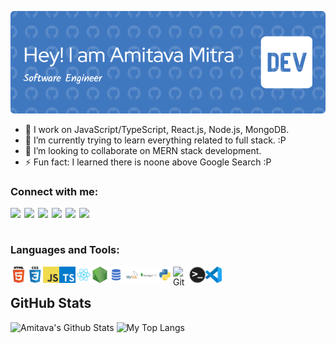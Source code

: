 ![Header](./github-header-image.png)

- 🔭 I work on JavaScript/TypeScript, React.js, Node.js, MongoDB.
- 🌱 I’m currently trying to learn everything related to full stack. :P
- 👯 I’m looking to collaborate on MERN stack development.
- ⚡ Fun fact: I learned there is noone above Google Search :P

### Connect with me:
[<img align="left" width="22px" src="https://img.icons8.com/?size=512&id=52539&format=png" />][github]
[<img align="left" width="22px" src="https://cdn.worldvectorlogo.com/logos/linkedin-icon.svg" />][linkedin]
[<img align="left" width="22px" src="https://upload.wikimedia.org/wikipedia/commons/thumb/b/b9/2023_Facebook_icon.svg/600px-2023_Facebook_icon.svg.png?20231011122028" />][facebook]
[<img align="left" width="22px" src="https://i.pinimg.com/originals/83/08/ff/8308ff13effc2f0b1d64b6a08a618be8.png" />][instagram]
[<img align="left" width="22px" src="https://static.cdnlogo.com/logos/t/84/telegram.svg" />][telegram]
[<img align="left" width="22px" src="https://www.freepnglogos.com/uploads/logo-website-png/logo-website-website-icon-with-png-and-vector-format-for-unlimited-22.png" />][portfolio]

<br />
<br />

### Languages and Tools:

<img align="left" alt="HTML5" width="26px" src="https://raw.githubusercontent.com/github/explore/80688e429a7d4ef2fca1e82350fe8e3517d3494d/topics/html/html.png" />
<img align="left" alt="CSS3" width="26px" src="https://raw.githubusercontent.com/github/explore/80688e429a7d4ef2fca1e82350fe8e3517d3494d/topics/css/css.png" />
<img align="left" alt="JavaScript" width="26px" src="https://raw.githubusercontent.com/github/explore/80688e429a7d4ef2fca1e82350fe8e3517d3494d/topics/javascript/javascript.png" />
<img align="left" alt="TypeScript" width="26px" src="https://raw.githubusercontent.com/github/explore/80688e429a7d4ef2fca1e82350fe8e3517d3494d/topics/typescript/typescript.png" />
<img align="left" alt="React" width="26px" src="https://raw.githubusercontent.com/github/explore/80688e429a7d4ef2fca1e82350fe8e3517d3494d/topics/react/react.png" />
<img align="left" alt="Node.js" width="26px" src="https://raw.githubusercontent.com/github/explore/80688e429a7d4ef2fca1e82350fe8e3517d3494d/topics/nodejs/nodejs.png" />
<img align="left" alt="SQL" width="26px" src="https://raw.githubusercontent.com/github/explore/80688e429a7d4ef2fca1e82350fe8e3517d3494d/topics/sql/sql.png" />
<img align="left" alt="MySQL" width="26px" src="https://raw.githubusercontent.com/github/explore/80688e429a7d4ef2fca1e82350fe8e3517d3494d/topics/mysql/mysql.png" />
<img align="left" alt="MongoDB" width="26px" src="https://raw.githubusercontent.com/github/explore/80688e429a7d4ef2fca1e82350fe8e3517d3494d/topics/mongodb/mongodb.png" />
<img align="left" alt="Python" width="26px" src="https://raw.githubusercontent.com/github/explore/80688e429a7d4ef2fca1e82350fe8e3517d3494d/topics/python/python.png" />
<img align="left" alt="Git" width="26px" src="https://upload.wikimedia.org/wikipedia/commons/thumb/3/3f/Git_icon.svg/480px-Git_icon.svg.png" />
<img align="left" alt="Terminal" width="26px" src="https://raw.githubusercontent.com/github/explore/80688e429a7d4ef2fca1e82350fe8e3517d3494d/topics/terminal/terminal.png" />
<img align="left" alt="Visual Studio Code" width="26px" src="https://raw.githubusercontent.com/github/explore/80688e429a7d4ef2fca1e82350fe8e3517d3494d/topics/visual-studio-code/visual-studio-code.png" />

<br />

 ## GitHub Stats
 
 ![Amitava's Github Stats](https://github-readme-stats.vercel.app/api?username=amitava123&show_icons=true&include_all_commits=true&count_private=true&hide_border=true")
 ![My Top Langs](https://github-readme-stats.vercel.app/api/top-langs/?username=amitava123&layout=compact&hide_border=true&exclude_repo=android_device_xiaomi_raphael,android_kernel_xiaomi_onc,android_device_xiaomi_onc,X00PD_ims,android_device_asus_X00PD,android_vendor_xiaomi_onc,android_device_yu_lettuce,android_kernel_cyanogen_msm8916,android_vendor_yu,device_xiaomi_onc-twrp,rom_building_system_setup,android_device_xiaomi_onc-twrp,android_device_xiaomi_msm8956-common,android_kernel_xiaomi_msm8956,android_device_xiaomi_kenzo,android_vendor_xiaomi)

[github]: https://github.com/Amitava123
[facebook]: https://www.facebook.com/amitava.mitra.786
[linkedin]: https://www.linkedin.com/in/amitava-mitra/
[instagram]: https://www.instagram.com/me.mr_mitra/
[telegram]: https://t.me/Amitava123/
[portfolio]: https://portfolio-amitava.vercel.app/
